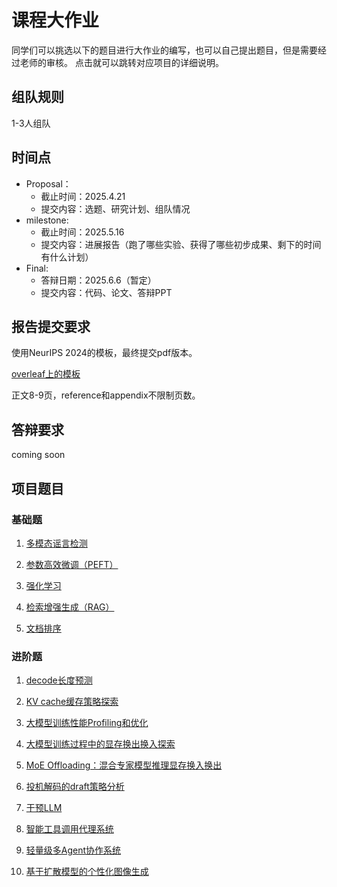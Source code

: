 # 课程大作业

同学们可以挑选以下的题目进行大作业的编写，也可以自己提出题目，但是需要经过老师的审核。
点击就可以跳转对应项目的详细说明。

## 组队规则
1-3人组队

## 时间点
- Proposal：
    - 截止时间：2025.4.21
    - 提交内容：选题、研究计划、组队情况
- milestone: 
    - 截止时间：2025.5.16
    - 提交内容：进展报告（跑了哪些实验、获得了哪些初步成果、剩下的时间有什么计划）
- Final: 
    - 答辩日期：2025.6.6（暂定）
    - 提交内容：代码、论文、答辩PPT

## 报告提交要求

使用NeurIPS 2024的模板，最终提交pdf版本。

[overleaf上的模板](https://www.overleaf.com/latex/templates/neurips-2024/tpsbbrdqcmsh)

正文8-9页，reference和appendix不限制页数。

## 答辩要求
coming soon

## 项目题目

### 基础题

1. [多模态谣言检测](./projects/NJUProject_MultimodalRumorDetection.md)

2. [参数高效微调（PEFT）](./projects/NJUProject_PEFT.md)

3. [强化学习](./projects/NJU_DL2025_project_RL.md)

4. [检索增强生成（RAG）](./projects/NJU_2025spring_ragprojects.md)

5. [文档排序](./projects/NJU_2025spring_ranking.md)

### 进阶题

1. [decode长度预测](./projects/Generation_Length_Prediction.md)

2. [KV cache缓存策略探索](./projects/Caching-Strategy.md)

3. [大模型训练性能Profiling和优化](./projects/Profiling-optimization.md)

4. [大模型训练过程中的显存换出换入探索](./projects/TRAINING_SWAP.md)

5. [MoE Offloading：混合专家模型推理显存换入换出](./projects/NJUProject_MoE_Offloading.md)

6. [投机解码的draft策略分析](./projects/NJUProject_Speculative_Decoding_Draft_Strategy.md)

7. [干预LLM](./projects/NJU_steer.md)

8. [智能工具调用代理系统](./projects/NJUProject_toolagent.md)
   
9. [轻量级多Agent协作系统](./projects/NJUProject_multiagent.md)

10. [基于扩散模型的个性化图像生成](NJU_DL2025_project_diffusion.md)
    

